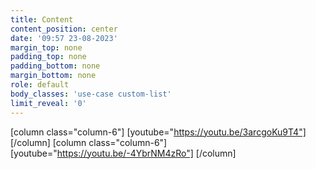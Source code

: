 ```yaml
---
title: Content
content_position: center
date: '09:57 23-08-2023'
margin_top: none
padding_top: none
padding_bottom: none
margin_bottom: none
role: default
body_classes: 'use-case custom-list'
limit_reveal: '0'
---
```


[column class="column-6"]
[youtube="https://youtu.be/3arcgoKu9T4"]
[/column]
[column class="column-6"]
[youtube="https://youtu.be/-4YbrNM4zRo"]
[/column]

